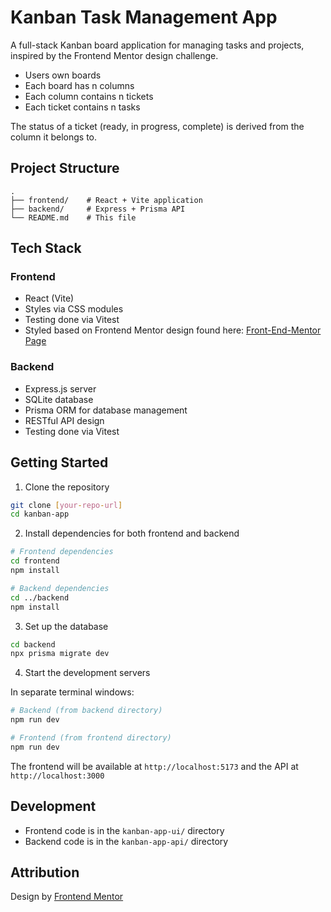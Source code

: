 # Kanban Task Management App

A full-stack Kanban board application for managing tasks and projects, inspired by the Frontend Mentor design challenge.

- Users own boards
- Each board has n columns
- Each column contains n tickets
- Each ticket contains n tasks

The status of a ticket (ready, in progress, complete) is derived from the column it belongs to.

## Project Structure

```
.
├── frontend/    # React + Vite application
├── backend/     # Express + Prisma API
└── README.md    # This file
```

## Tech Stack

### Frontend

- React (Vite)
- Styles via CSS modules
- Testing done via Vitest
- Styled based on Frontend Mentor design found here: [Front-End-Mentor Page](https://www.frontendmentor.io/challenges/kanban-task-management-web-app-wgQLt-HlbB)

### Backend

- Express.js server
- SQLite database
- Prisma ORM for database management
- RESTful API design
- Testing done via Vitest

## Getting Started

1. Clone the repository

```bash
git clone [your-repo-url]
cd kanban-app
```

2. Install dependencies for both frontend and backend

```bash
# Frontend dependencies
cd frontend
npm install

# Backend dependencies
cd ../backend
npm install
```

3. Set up the database

```bash
cd backend
npx prisma migrate dev
```

4. Start the development servers

In separate terminal windows:

```bash
# Backend (from backend directory)
npm run dev

# Frontend (from frontend directory)
npm run dev
```

The frontend will be available at `http://localhost:5173` and the API at `http://localhost:3000`

## Development

- Frontend code is in the `kanban-app-ui/` directory
- Backend code is in the `kanban-app-api/` directory

## Attribution

Design by [Frontend Mentor](https://www.frontendmentor.io/)
